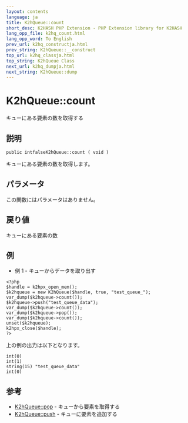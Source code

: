 ```yaml
---
layout: contents
language: ja
title: K2hQueue::count
short_desc: K2HASH PHP Extension - PHP Extension library for K2HASH
lang_opp_file: k2hq_count.html
lang_opp_word: To English
prev_url: k2hq_constructja.html
prev_string: K2hQueue::__construct
top_url: k2hq_classja.html
top_string: K2hQueue Class
next_url: k2hq_dumpja.html
next_string: K2hQueue::dump
---
```


# K2hQueue::count
キューにある要素の数を取得する

## 説明

```
public intfalseK2hQueue::count ( void )
```

キューにある要素の数を取得します。 

## パラメータ
この関数にはパラメータはありません。

## 戻り値
キューにある要素の数 

## 例
- 例 1 - キューからデータを取り出す

```
<?php
$handle = k2hpx_open_mem();
$k2hqueue = new K2hQueue($handle, true, "test_queue_");
var_dump($k2hqueue->count());
$k2hqueue->push("test_queue_data");
var_dump($k2hqueue->count());
var_dump($k2hqueue->pop());
var_dump($k2hqueue->count());
unset($k2hqueue);
k2hpx_close($handle);
?>
```

上の例の出力は以下となります。

```
int(0)
int(1)
string(15) "test_queue_data"
int(0)
```


## 参考
- [K2hQueue::pop](k2hq_popja.html) - キューから要素を取得する
- [K2hQueue::push](k2hq_pushja.html) - キューに要素を追加する
